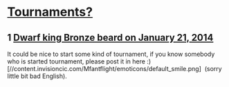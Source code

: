 # [Tournaments?](https://community.fantasyflightgames.com/topic/97518-tournaments/)

## 1 [Dwarf king Bronze beard on January 21, 2014](https://community.fantasyflightgames.com/topic/97518-tournaments/?do=findComment&comment=960666)

It could be nice to start some kind of tournament, if you know somebody who is started tournament, please post it in here :) [//content.invisioncic.com/Mfantflight/emoticons/default_smile.png]  (sorry little bit bad English).

